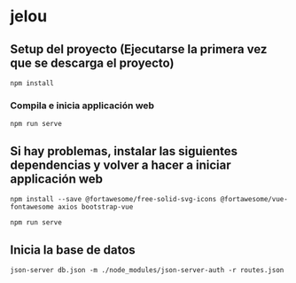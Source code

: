 # jelou

## Setup del proyecto (Ejecutarse la primera vez que se descarga el proyecto)
```
npm install
```

### Compila e inicia applicación web
```
npm run serve
```

## Si hay problemas, instalar las siguientes dependencias y volver a hacer a iniciar applicación web
```
npm install --save @fortawesome/free-solid-svg-icons @fortawesome/vue-fontawesome axios bootstrap-vue
```
```
npm run serve
```

## Inicia la base de datos
```
json-server db.json -m ./node_modules/json-server-auth -r routes.json
```

